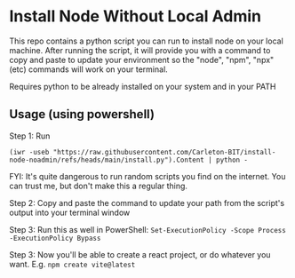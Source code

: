 # Install Node Without Local Admin

This repo contains a python script you can run to install node on your local machine. After running the script, it will provide you with a command to copy and paste to update your environment so the "node", "npm", "npx" (etc) commands will work on your terminal.

Requires python to be already installed on your system and in your PATH

## Usage (using powershell)

Step 1: Run

`(iwr -useb "https://raw.githubusercontent.com/Carleton-BIT/install-node-noadmin/refs/heads/main/install.py").Content | python -`

FYI: It's quite dangerous to run random scripts you find on the internet. You can trust me, but don't make this a regular thing.

Step 2: Copy and paste the command to update your path from the script's output into your terminal window

Step 3: Run this as well in PowerShell: `Set-ExecutionPolicy -Scope Process -ExecutionPolicy Bypass`

Step 3: Now you'll be able to create a react project, or do whatever you want. E.g. `npm create vite@latest`
